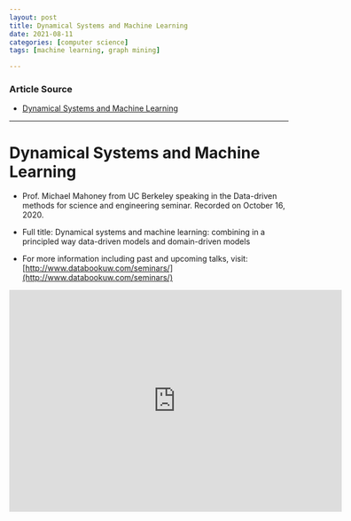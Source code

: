```yaml
---
layout: post
title: Dynamical Systems and Machine Learning
date: 2021-08-11
categories: [computer science]
tags: [machine learning, graph mining]

---
```


### Article Source

* [Dynamical Systems and Machine Learning](https://www.youtube.com/watch?v=IwN2mAwSw8k)


---

# Dynamical Systems and Machine Learning

* Prof. Michael Mahoney from UC Berkeley speaking in the Data-driven methods for science and engineering seminar. Recorded on October 16, 2020.

* Full title: Dynamical systems and machine learning: combining in a principled way data-driven models and domain-driven models

* For more information including past and upcoming talks, visit: [http://www.databookuw.com/seminars/](http://www.databookuw.com/seminars/)

<iframe width="600" height="400" src="https://www.youtube.com/embed/IwN2mAwSw8k" title="YouTube video player" frameborder="0" allow="accelerometer; autoplay; clipboard-write; encrypted-media; gyroscope; picture-in-picture" allowfullscreen></iframe>